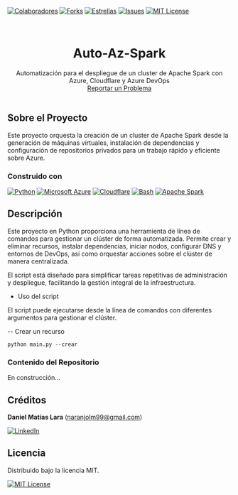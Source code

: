 <!-- Encabezado -->

[![Colaboradores][contributors-shield]][contributors-url]
[![Forks][forks-shield]][forks-url]
[![Estrellas][stars-shield]][stars-url]
[![Issues][issues-shield]][issues-url]
[![MIT License][license-shield]][license-url]

<!-- Título -->
<br />
<div align="center">

<h1 align="center">Auto-Az-Spark</h1>
  <p align="center">
    Automatización para el despliegue de un cluster de Apache Spark con Azure, Cloudflare y Azure DevOps
    <br />
    <a href="https://github.com/daniel-lara-ec/spark-scala-dmlaran/issues">Reportar un Problema</a>
    <br />
    <br />
  </p>
</div>

<!-- Cuerpo -->

## Sobre el Proyecto

Este proyecto orquesta la creación de un cluster de Apache Spark desde la generación de máquinas virtuales, instalación de dependencias y configuración de repositorios privados para un trabajo rápido y eficiente sobre Azure.

### Construido con

[![Python](https://img.shields.io/badge/Python-3776AB?logo=python&logoColor=fff)](#)
[![Microsoft Azure](https://custom-icon-badges.demolab.com/badge/Microsoft%20Azure-0089D6?logo=msazure&logoColor=white)](#)
[![Cloudflare](https://img.shields.io/badge/Cloudflare-F38020?logo=Cloudflare&logoColor=white)](#)
[![Bash](https://img.shields.io/badge/Bash-4EAA25?logo=gnubash&logoColor=fff)](#)
[![Apache Spark](https://img.shields.io/badge/Apache%20Spark-E25A1C?logo=apachespark&logoColor=fff)](#)

## Descripción

Este proyecto en Python proporciona una herramienta de línea de comandos para gestionar un clúster de forma automatizada. Permite crear y eliminar recursos, instalar dependencias, iniciar nodos, configurar DNS y entornos de DevOps, así como orquestar acciones sobre el clúster de manera centralizada.

El script está diseñado para simplificar tareas repetitivas de administración y despliegue, facilitando la gestión integral de la infraestructura.

- Uso del script

El script puede ejecutarse desde la línea de comandos con diferentes argumentos para gestionar el clúster.

-- Crear un recurso

```
python main.py --crear
```

### Contenido del Repositorio

En construcción...

## Créditos

**Daniel Matías Lara** (naranjolm99@gmail.com)

[![LinkedIn][linkedin-shield]][linkedin-url-dmln]

## Licencia

Distribuido bajo la licencia MIT.

[![MIT License][license-shield]][license-url]

<!-- MARKDOWN LINKS & IMAGES -->

[contributors-shield]: https://img.shields.io/github/contributors/daniel-lara-ec/spark-scala-dmlaran.svg?style=for-the-badge
[contributors-url]: https://github.com/daniel-lara-ec/spark-scala-dmlaran/graphs/contributors
[forks-shield]: https://img.shields.io/github/forks/daniel-lara-ec/spark-scala-dmlaran.svg?style=for-the-badge
[forks-url]: https://github.com/daniel-lara-ec/spark-scala-dmlaran/forks
[stars-shield]: https://img.shields.io/github/stars/daniel-lara-ec/spark-scala-dmlaran?style=for-the-badge
[stars-url]: https://github.com/daniel-lara-ec/spark-scala-dmlaran/stargazers
[issues-shield]: https://img.shields.io/github/issues/daniel-lara-ec/spark-scala-dmlaran.svg?style=for-the-badge
[issues-url]: https://github.com/daniel-lara-ec/spark-scala-dmlaran/issues
[license-shield]: https://img.shields.io/github/license/daniel-lara-ec/spark-scala-dmlaran.svg?style=for-the-badge
[license-url]: https://es.wikipedia.org/wiki/Licencia_MIT
[linkedin-shield]: https://img.shields.io/badge/linkedin-%230077B5.svg?style=for-the-badge&logo=linkedin&logoColor=white
[linkedin-url-dmln]: https://www.linkedin.com/in/mat-daniel-lara/
